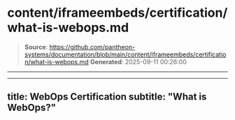 # content/iframeembeds/certification/what-is-webops.md

> **Source**: https://github.com/pantheon-systems/documentation/blob/main/content/iframeembeds/certification/what-is-webops.md
> **Generated**: 2025-09-11 00:26:00

---

---
title: WebOps Certification
subtitle: "What is WebOps?"
---

<Partial file="certification-guide/what-is-webops.md" />
